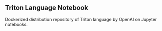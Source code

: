 ## Triton Language Notebook

Dockerized distribution repository of Triton language by OpenAI on Jupyter notebooks.
